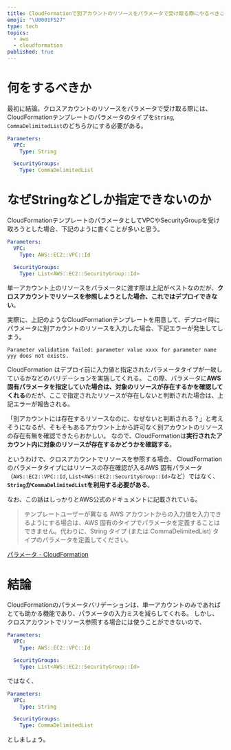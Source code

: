 ```yaml
---
title: CloudFormationで別アカウントのリソースをパラメータで受け取る際にやるべきこと
emoji: "\U0001F527"
type: tech
topics:
  - aws
  - cloudformation
published: true
---
```


# 何をするべきか

最初に結論。クロスアカウントのリソースをパラメータで受け取る際には、CloudFormationテンプレートのパラメータのタイプを`String`, `CommaDelimitedList`のどちらかにする必要がある。

```yaml
Parameters:
  VPC:
    Type: String

  SecurityGroups:
    Type: CommaDelimitedList
```

# なぜStringなどしか指定できないのか

CloudFormationテンプレートのパラメータとしてVPCやSecurityGroupを受け取ろうとした場合、下記のように書くことが多いと思う。

```yaml
Parameters:
  VPC:
    Type: AWS::EC2::VPC::Id

  SecurityGroups:
    Type: List<AWS::EC2::SecurityGroup::Id>
```

単一アカウント上のリソースをパラメータに渡す際は上記がベストなのだが、**クロスアカウントでリソースを参照しようとした場合、これではデプロイできない**。

実際に、上記のようなCloudFormationテンプレートを用意して、デプロイ時にパラメータに別アカウントのリソースを入力した場合、下記エラーが発生してしまう。

```
Parameter validation failed: parameter value xxxx for parameter name yyy does not exists.
```

CloudFormation はデプロイ前に入力値と指定されたパラメータタイプが一致しているかなどのバリデーションを実施してくれる。
この際、パラメータに**AWS固有パラメータを指定していた場合は、対象のリソースが存在するかを確認してくれる**のだが、ここで指定されたリソースが存在しないと判断された場合は、上記エラーが報告される。

「別アカウントには存在するリソースなのに、なぜないと判断される？」と考えそうになるが、そもそもあるアカウント上から許可なく別アカウントのリソースの存在有無を確認できたらおかしい。
なので、CloudFormationは**実行されたアカウント内に対象のリソースが存在するかどうかを確認する**。

というわけで、クロスアカウントでリソースを参照する場合、 CloudFormationのパラメータタイプにはリソースの存在確認が入るAWS 固有パラメータ（`AWS::EC2::VPC::Id`, `List<AWS::EC2::SecurityGroup::Id>`など）ではなく、**`String`か`CommaDelimitedList`を利用する必要がある**。

なお、この話はしっかりとAWS公式のドキュメントに記載されている。

> テンプレートユーザーが異なる AWS アカウントからの入力値を入力できるようにする場合は、AWS 固有のタイプでパラメータを定義することはできません。代わりに、String タイプ (または CommaDelimitedList) タイプのパラメータを定義してください。

[パラメータ - CloudFormation](https://docs.aws.amazon.com/ja_jp/AWSCloudFormation/latest/UserGuide/parameters-section-structure.html#aws-specific-parameter-types)

# 結論

CloudFormationのパラメータバリデーションは、単一アカウントのみであればとても助かる機能であり、パラメータの入力ミスを減らしてくれる。
しかし、クロスアカウントでリソース参照する場合には使うことができないので、

```yaml
Parameters:
  VPC:
    Type: AWS::EC2::VPC::Id

  SecurityGroups:
    Type: List<AWS::EC2::SecurityGroup::Id>
```

ではなく、

```yaml
Parameters:
  VPC:
    Type: String

  SecurityGroups:
    Type: CommaDelimitedList
```

としましょう。
